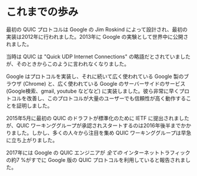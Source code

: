 # これまでの歩み

最初の QUIC プロトコルは Google の Jim Roskind によって設計され、最初の実装は2012年に行われました。2013年に Google の実験として世界中に公開されました。

当時は QUIC は "Quick UDP Internet Connections" の略語だとされていましたが、そのときからこのように言われなくなりました。

Google はプロトコルを実装し、それに続いて広く使われている Google 製のブラウザ (Chrome) と、広く使われている Google のサーバーサイドのサービス (Google検索、gmail, youtube などなど) に実装しました。彼ら非常に早くプロトコルを改善し、このプロトコルが大量のユーザーでも信頼性が高く動作することを証明しました。

2015年5月に最初の QUIC のドラフトが標準化のために IETF に提出されましたが、QUIC ワーキンググループが承認されスタートするのは2016年後半までかかりました。しかし、多くの人々から注目を集め QUIC ワーキンググループは早急に立ち上がりました。

2017年には Google の QUIC エンジニアが *全ての* インターネットトラフィックの約7 %がすでに Google 版の QUIC プロトコルを利用していると報告されました。
